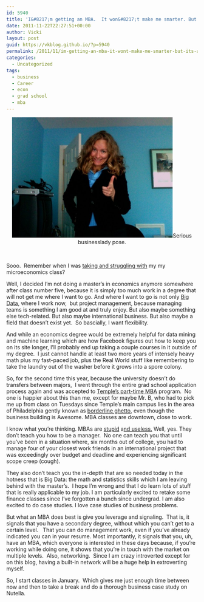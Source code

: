 ```yaml
---
id: 5940
title: 'I&#8217;m getting an MBA.  It won&#8217;t make me smarter. But it&#8217;s a smart move.'
date: 2011-11-22T22:27:51+00:00
author: Vicki
layout: post
guid: https://vkblog.github.io/?p=5940
permalink: /2011/11/im-getting-an-mba-it-wont-make-me-smarter-but-its-a-smart-move/
categories:
  - Uncategorized
tags:
  - business
  - Career
  - econ
  - grad school
  - mba
---
```

<p style="text-align: center;">
  <a href="https://raw.githubusercontent.com/vkblog/vkblog.github.io/master/public/img/2011/11/n9301935_42348358_7499.jpg"><img class="aligncenter size-full wp-image-5943" title="n9301935_42348358_7499" src="https://raw.githubusercontent.com/vkblog/vkblog.github.io/master/public/img/2011/11/n9301935_42348358_7499.jpg" alt="" width="423" height="317" /></a>Serious businesslady pose.
</p>

&nbsp;

Sooo.  Remember when I was <a href="https://vkblog.github.io/2011/08/30/grad-school-is-hard/" target="_blank">taking and struggling with</a> my my microeconomics class?

Well, I decided I&#8217;m not doing a master&#8217;s in economics anymore somewhere after class number five, because it is simply too much work in a degree that will not get me where I want to go. And where I want to go is not only <a href="http://www.cio.com.au/article/408319/2012_year_big_data_/" target="_blank">Big Data</a>, where I work now,  but project management, because managing teams is something I am good at and truly enjoy. But also maybe something else tech-related. But also maybe international business. But also maybe a field that doesn&#8217;t exist yet.  So bascially, I want flexibility.

And while an economics degree would be extremely helpful for data mining and machine learning which are how Facebook figures out how to keep you on its site longer, I&#8217;ll probably end up taking a couple courses in it outside of my degree.  I just cannot handle at least two more years of intensely heavy math plus my fast-paced job, plus the Real World stuff like remembering to take the laundry out of the washer before it grows into a spore colony.

So, for the second time this year, because the university doesn&#8217;t do transfers between majors,  I went through the entire grad school application process again and was accepted to <a href="http://www.fox.temple.edu/pmba/" target="_blank">Temple&#8217;s part-time MBA</a> program.  No one is happier about this than me, except for maybe Mr. B, who had to pick me up from class on Tuesdays since Temple&#8217;s main campus lies in the area of Philadelphia gently known as <a href="http://www.city-data.com/forum/philadelphia/57029-temple-area-bad.html" target="_blank">borderline ghetto</a>, even though the business building is Awesome. MBA classes are downtown, close to work.

I know what you&#8217;re thinking. MBAs are <a href="https://twitter.com/#!/jaltucher/status/129644915448745985" target="_blank">stupid</a> a<a href="http://www.getrichslowly.org/blog/2011/05/18/is-an-mba-worth-it/" target="_blank">nd useless.</a> Well, yes. They don&#8217;t teach you how to be a manager.  No one can teach you that until you&#8217;ve been in a situation where, six months out of college, you had to manage four of your closest work friends in an international project that was exceedingly over budget and deadline and experiencing significant scope creep (cough).

They also don&#8217;t teach you the in-depth that are so needed today in the hotness that is Big Data: the math and statistics skills which I am leaving behind with the master&#8217;s.  I hope I&#8217;m wrong and that I do learn lots of stuff that is really applicable to my job. I am particularly excited to retake some finance classes since I&#8217;ve forgotten a bunch since undergrad. I am also excited to do case studies. I love case studies of business problems.

But what an MBA does best is give you leverage and signaling.  That is, it signals that you have a secondary degree, without which you can&#8217;t get to a certain level.   That you can do management work, even if you&#8217;ve already indicated you can in your resume. Most importantly, it signals that you, uh, have an MBA, which everyone is interested in these days because, if you&#8217;re working while doing one, it shows that you&#8217;re in touch with the market on multiple levels.  Also, networking.  Since I am crazy introverted except for on this blog, having a built-in network will be a huge help in extroverting myself.

So, I start classes in January.  Which gives me just enough time between now and then to take a break and do a thorough business case study on Nutella.

&nbsp;